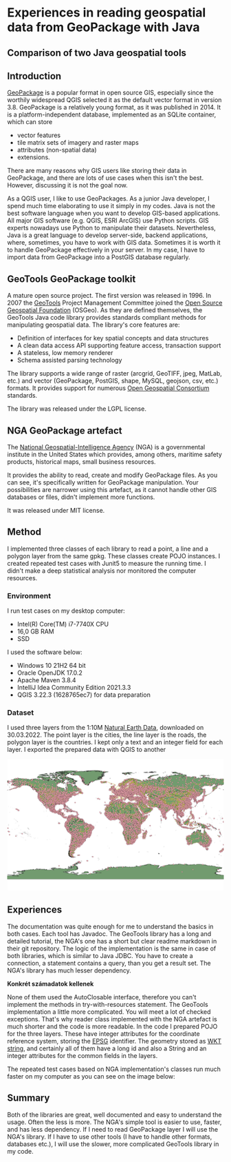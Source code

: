 # Experiences in reading geospatial data from GeoPackage with Java
## Comparison of two Java geospatial tools

## Introduction

[GeoPackage](http://www.geopackage.org/) is a popular format in open source GIS, especially since the
worthily widespread QGIS selected it as the default vector format in version 3.8. GeoPackage is a relatively
young format, as it was published in 2014. It is a platform-independent database, implemented as an SQLite
container, which can store
- vector features
- tile matrix sets of imagery and raster maps
- attributes (non-spatial data)
- extensions.

There are many reasons why GIS users like storing their data in GeoPackage, and there are lots of use cases
when this isn't the best. However, discussing it is not the goal now.

As a QGIS user, I like to use GeoPackages. As a junior Java developer, I  spend much time elaborating to use
it simply in my codes. Java is not the best software language when you want to develop GIS-based
applications. All major GIS software (e.g. QGIS, ESRI ArcGIS) use Python scripts. GIS experts nowadays use
Python to manipulate their datasets. Nevertheless, Java is a great language to develop server-side, backend
applications, where, sometimes, you have to work with GIS data. Sometimes it is worth it to handle
GeoPackage effectively in your server. In my case, I have to import data from GeoPackage into a PostGIS
database regularly.

## GeoTools GeoPackage toolkit

A mature open source project. The first version was released in 1996. In 2007 the
[GeoTools](https://geotools.org/) Project Management Committee joined the
[Open Source Geospatial Foundation](https://www.osgeo.org/) (OSGeo). As they are defined themselves, the
GeoTools Java code library provides standards compliant methods for manipulating geospatial data. The
library's core features are:
- Definition of interfaces for key spatial concepts and data structures
- A clean data access API supporting feature access, transaction support
- A stateless, low memory renderer
- Schema assisted parsing technology

The library supports a wide range of raster (arcgrid, GeoTIFF, jpeg, MatLab, etc.) and vector (GeoPackage, 
PostGIS, shape, MySQL, geojson, csv, etc.) formats. It provides support for numerous
[Open Geospatial Consortium](https://www.ogc.org/) standards.

The library was released under the LGPL license.

## NGA GeoPackage artefact

The [National Geospatial-Intelligence Agency](https://www.nga.mil/) (NGA) is a governmental institute in the
United States which provides, among others, maritime safety products, historical maps, small business
resources.

It provides the ability to read, create and modify GeoPackage files. As you can see, it's specifically
written for GeoPackage manipulation. Your possibilities are narrower using this artefact, as it cannot
handle other GIS databases or files, didn't implement more functions.

It was released under MIT license.

## Method

I implemented three classes of each library to read a point, a line and a polygon layer from the same
gpkg. These classes create POJO instances. I created repeated test cases with Junit5 to measure the running
time. I didn't make a deep statistical analysis nor monitored the computer resources.

### Environment

I run test cases on my desktop computer:
- Intel(R) Core(TM) i7-7740X CPU
- 16,0 GB RAM
- SSD

I used the software below: 
- Windows 10 21H2 64 bit
- Oracle OpenJDK 17.0.2
- Apache Maven 3.8.4
- IntelliJ Idea Community Edition 2021.3.3
- QGIS 3.22.3 (1628765ec7) for data preparation

### Dataset

I used three layers from the 1:10M [Natural Earth Data](http://www.naturalearthdata.com/downloads/),
downloaded on 30.03.2022. The point layer is the cities, the line layer is the roads, the polygon layer
is the countries. I kept only a text and an integer field for each layer. I exported the prepared data with
QGIS to another 

![](img/ne_10m_map.jpeg "Map of dataset")

## Experiences

The documentation was quite enough for me to understand the basics in both cases. Each tool has Javadoc.
The GeoTools library has a long and detailed tutorial, the NGA's one has a short but clear readme markdown
in their git repository.
The logic of the implementation is the same in case of both libraries, which is similar to Java JDBC. You
have to create a connection, a statement contains a query, than you get a result set.
The NGA's library has much lesser dependency.

__Konkrét számadatok kellenek__


None of them used the AutoClosable interface, therefore you can't implement the methods in try-with-resources
statement. The GeoTools implementation a little more complicated. You will meet a lot of checked exceptions.
That's why reader class implemented with the NGA artefact is much shorter and the code is more readable.
In the code I prepared POJO for the three layers. These have integer attributes for the coordinate reference
system, storing the [EPSG](https://epsg.org/home.html) identifier. The geometry stored as
[WKT string](http://wiki.gis.com/wiki/index.php/Well-known_text), and certainly all of them have a long id
and also a String and an integer attributes for the common fields in the layers.

The repeated test cases based on NGA implementation's classes run much faster on my computer as you can see 
on the image below:

## Summary

Both of the libraries are great, well documented and easy to understand the usage. Often the less is more.
The NGA's simple tool is easier to use, faster, and has less dependency. If I need to read GeoPackage layer
I will use the NGA's library. If I have to use other tools (I have to handle other formats, databases etc.),
I will use the slower, more complicated GeoTools library in my code. 
